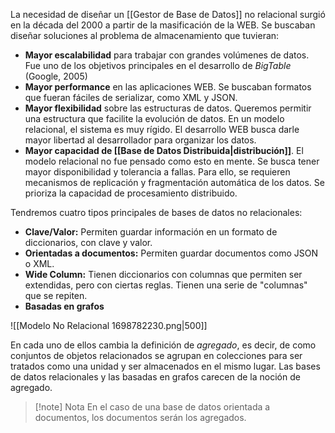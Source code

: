 La necesidad de diseñar un [[Gestor de Base de Datos]] no relacional surgió en la década del 2000 a partir de la masificación de la WEB. Se buscaban diseñar soluciones al problema de almacenamiento que tuvieran:

- **Mayor escalabilidad** para trabajar con grandes volúmenes de datos. Fue uno de los objetivos principales en el desarrollo de *BigTable* (Google, 2005)
- **Mayor performance** en las aplicaciones WEB. Se buscaban formatos que fueran fáciles de serializar, como XML y JSON.
- **Mayor flexibilidad** sobre las estructuras de datos. Queremos permitir una estructura que facilite la evolución de datos. En un modelo relacional, el sistema es muy rígido. El desarrollo WEB busca darle mayor libertad al desarrollador para organizar los datos.
- **Mayor capacidad de [[Base de Datos Distribuida|distribución]]**. El modelo relacional no fue pensado como esto en mente. Se busca tener mayor disponibilidad y tolerancia a fallas. Para ello, se requieren mecanismos de replicación y fragmentación automática de los datos. Se prioriza la capacidad de procesamiento distribuido.

Tendremos cuatro tipos principales de bases de datos no relacionales:

- **Clave/Valor:** Permiten guardar información en un formato de diccionarios, con clave y valor.
- **Orientadas a documentos:** Permiten guardar documentos como JSON o XML.
- **Wide Column:** Tienen diccionarios con columnas que permiten ser extendidas, pero con ciertas reglas. Tienen una serie de "columnas" que se repiten.
- **Basadas en grafos**

![[Modelo No Relacional 1698782230.png|500]]

En cada uno de ellos cambia la definición de *agregado*, es decir, de como conjuntos de objetos relacionados se agrupan en colecciones para ser tratados como una unidad y ser almacenados en el mismo lugar. Las bases de datos relacionales y las basadas en grafos carecen de la noción de agregado.

> [!note] Nota
> En el caso de una base de datos orientada a documentos, los documentos serán los agregados.
